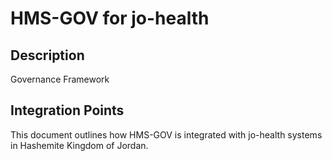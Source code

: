 # HMS-GOV for jo-health

## Description

Governance Framework

## Integration Points

This document outlines how HMS-GOV is integrated with jo-health systems in Hashemite Kingdom of Jordan.
